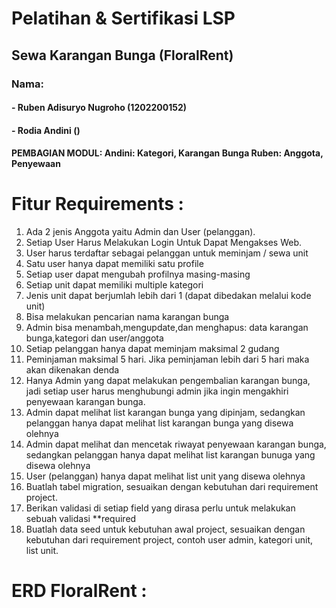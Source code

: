 # Pelatihan & Sertifikasi LSP

<h2>Sewa Karangan Bunga (FloralRent)</h2> 
<h3>Nama:</h3>
<h4>- Ruben Adisuryo Nugroho (1202200152)</h4>
<h4>- Rodia Andini ()</h4>
<h4>PEMBAGIAN MODUL: 
Andini: Kategori, Karangan Bunga
Ruben: Anggota, Penyewaan
</h4>

# Fitur Requirements :

<ol>
<li>Ada 2 jenis Anggota yaitu Admin dan User (pelanggan).</li>
<li>Setiap User Harus Melakukan Login Untuk Dapat Mengakses Web.</li>
<li>User harus terdaftar sebagai pelanggan untuk meminjam / sewa unit</li>
<li>Satu user hanya dapat memiliki satu profile</li>
<li>Setiap user dapat mengubah profilnya masing-masing</li>
<li>Setiap unit dapat memiliki multiple kategori</li>
<li>Jenis unit dapat berjumlah lebih dari 1 (dapat dibedakan melalui kode unit)</li>
<li>Bisa melakukan pencarian nama karangan bunga</li>
<li>Admin bisa menambah,mengupdate,dan menghapus: data karangan bunga,kategori dan user/anggota</li>
<li>Setiap pelanggan hanya dapat meminjam maksimal 2 gudang</li>
<li>Peminjaman maksimal 5 hari. Jika peminjaman lebih dari 5 hari maka akan dikenakan denda</li>
<li>Hanya Admin yang dapat melakukan pengembalian karangan bunga, jadi setiap user harus menghubungi admin jika ingin mengakhiri penyewaan karangan bunga.</li>
<li>Admin dapat melihat list karangan bunga yang dipinjam, sedangkan pelanggan hanya dapat melihat list karangan bunga yang disewa olehnya</li>
<li>Admin dapat melihat dan mencetak riwayat penyewaan karangan bunga, sedangkan pelanggan hanya dapat melihat list karangan bunuga yang disewa olehnya</li>
<li>User (pelanggan) hanya dapat melihat list unit yang disewa olehnya</li>
<li>Buatlah tabel migration, sesuaikan dengan kebutuhan dari requirement project.</li>
<li>Berikan validasi di setiap field yang dirasa perlu untuk melakukan sebuah validasi  **required</li>
<li>Buatlah data seed untuk kebutuhan awal project, sesuaikan dengan kebutuhan dari requirement project, contoh user admin, kategori unit, list unit.</li>
</ol>

# ERD FloralRent :

<img src="">

</ul>
